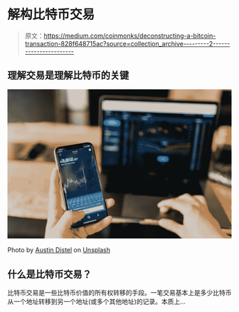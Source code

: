 # 解构比特币交易

> 原文：<https://medium.com/coinmonks/deconstructing-a-bitcoin-transaction-828f648715ac?source=collection_archive---------2----------------------->

## 理解交易是理解比特币的关键

![](img/2d3222465bae52e4d6eff31feb671465.png)

Photo by [Austin Distel](https://unsplash.com/@austindistel?utm_source=medium&utm_medium=referral) on [Unsplash](https://unsplash.com?utm_source=medium&utm_medium=referral)

## 什么是比特币交易？

比特币交易是一些比特币价值的所有权转移的手段。一笔交易基本上是多少比特币从一个地址转移到另一个地址(或多个其他地址)的记录。本质上…